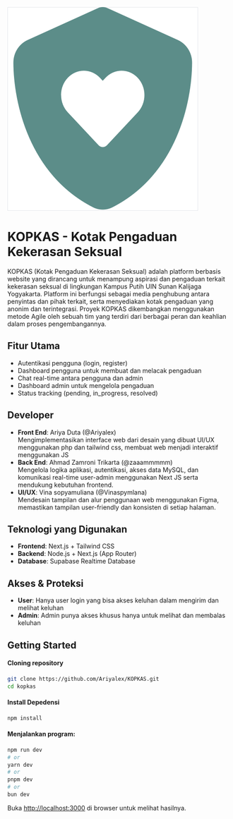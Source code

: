 ![Icon](public/logo.svg)

# KOPKAS - Kotak Pengaduan Kekerasan Seksual

KOPKAS (Kotak Pengaduan Kekerasan Seksual) adalah platform berbasis website yang dirancang untuk menampung aspirasi dan pengaduan terkait kekerasan seksual di lingkungan Kampus Putih UIN Sunan Kalijaga Yogyakarta. Platform ini berfungsi sebagai media penghubung antara penyintas dan pihak terkait, serta menyediakan kotak pengaduan yang anonim dan terintegrasi. Proyek KOPKAS dikembangkan menggunakan metode Agile oleh sebuah tim yang terdiri dari berbagai peran dan keahlian dalam proses pengembangannya.

## Fitur Utama
- Autentikasi pengguna (login, register)
- Dashboard pengguna untuk membuat dan melacak pengaduan
- Chat real-time antara pengguna dan admin
- Dashboard admin untuk mengelola pengaduan
- Status tracking (pending, in_progress, resolved)

## Developer
- **Front End**: Ariya Duta (@Ariyalex)  
Mengimplementasikan interface web dari desain yang dibuat UI/UX menggunakan php dan tailwind css, membuat web menjadi interaktif menggunakan JS
- **Back End**: Ahmad Zamroni Trikarta (@zaaammmmm)  
Mengelola logika aplikasi, autentikasi, akses data MySQL, dan komunikasi real-time user-admin menggunakan Next JS serta mendukung kebutuhan frontend.
- **UI/UX**: Vina sopyamuliana (@Vinaspymlana)  
  Mendesain tampilan dan alur penggunaan web menggunakan Figma, memastikan tampilan user-friendly dan konsisten di setiap halaman.

## Teknologi yang Digunakan
- **Frontend**: Next.js + Tailwind CSS
- **Backend**: Node.js + Next.js (App Router)
- **Database**: Supabase Realtime Database

## Akses & Proteksi
- **User**: Hanya user login yang bisa akses keluhan dalam mengirim dan melihat keluhan
- **Admin**: Admin punya akses khusus hanya untuk melihat dan membalas keluhan

## Getting Started

#### Cloning repository  

```bash
git clone https://github.com/Ariyalex/KOPKAS.git  
cd kopkas
```

#### Install Depedensi  
```bash
npm install
```

#### Menjalankan program:

```bash
npm run dev
# or
yarn dev
# or
pnpm dev
# or
bun dev
```

Buka [http://localhost:3000](http://localhost:3000) di browser untuk melihat hasilnya.
